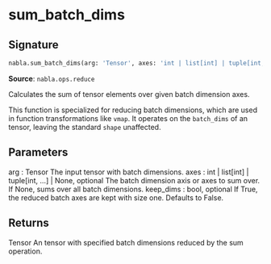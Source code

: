 # sum_batch_dims

## Signature

```python
nabla.sum_batch_dims(arg: 'Tensor', axes: 'int | list[int] | tuple[int, ...] | None' = None, keep_dims: 'bool' = False) -> 'Tensor'
```

**Source**: `nabla.ops.reduce`

Calculates the sum of tensor elements over given batch dimension axes.

This function is specialized for reducing batch dimensions, which are
used in function transformations like `vmap`. It operates on the
`batch_dims` of an tensor, leaving the standard `shape` unaffected.

Parameters
----------
arg : Tensor
    The input tensor with batch dimensions.
axes : int | list[int] | tuple[int, ...] | None, optional
    The batch dimension axis or axes to sum over. If None, sums over all
    batch dimensions.
keep_dims : bool, optional
    If True, the reduced batch axes are kept with size one. Defaults
    to False.

Returns
-------
Tensor
    An tensor with specified batch dimensions reduced by the sum operation.

